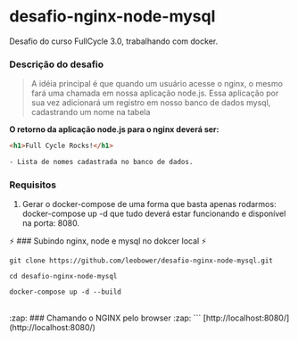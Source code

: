 # desafio-nginx-node-mysql
Desafio do curso FullCycle 3.0, trabalhando com docker.

### Descrição do desafio
>  A idéia principal é que quando um usuário acesse o nginx, o mesmo fará uma chamada em nossa aplicação node.js. Essa aplicação por sua vez adicionará um registro em nosso banco de dados mysql, cadastrando um nome na tabela

__O retorno da aplicação node.js para o nginx deverá ser:__
```html
<h1>Full Cycle Rocks!</h1>

- Lista de nomes cadastrada no banco de dados.
```

### Requisitos
1. Gerar o docker-compose de uma forma que basta apenas rodarmos: docker-compose up -d que tudo deverá estar funcionando e disponível na porta: 8080.

  
:zap: ### Subindo nginx, node e mysql no dokcer local :zap:
```
git clone https://github.com/leobower/desafio-nginx-node-mysql.git

cd desafio-nginx-node-mysql

docker-compose up -d --build
```
<br/>
:zap: ### Chamando o NGINX pelo browser :zap:
```
[http://localhost:8080/](http://localhost:8080/)

```

